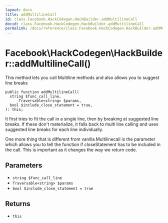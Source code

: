 ```yaml
---
layout: docs
title: addMultilineCall
id: class.Facebook.HackCodegen.HackBuilder.addMultilineCall
docid: class.Facebook.HackCodegen.HackBuilder.addMultilineCall
permalink: /docs/reference/class.Facebook.HackCodegen.HackBuilder.addMultilineCall/
---
```

# Facebook\\HackCodegen\\HackBuilder::addMultilineCall()




This method lets you call Multiline methods and also allows you to
suggest line breaks




``` Hack
public function addMultilineCall(
  string $func_call_line,
      Traversable<string> $params,
  bool $include_close_statement = true,
): this;
```




It first tries to fit the call in a single line, then
by breaking at suggested line breaks.
If these don't materialize, it falls back to multi line calling and
uses suggested line breaks for each line individually.




One more thing that is different from vanilla Multilinecall is the
parameter which allows you to tell the function if closeStatement has
to be included in the call. This is important as it changes the way
we return code.




## Parameters




- ` string $func_call_line `
- ` Traversable<string> $params `
- ` bool $include_close_statement = true `




## Returns




+ ` this `
